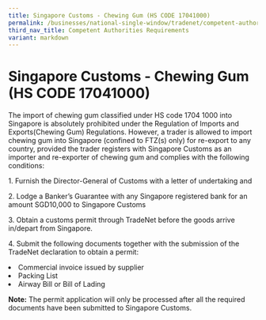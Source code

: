 ```yaml
---
title: Singapore Customs - Chewing Gum (HS CODE 17041000)
permalink: /businesses/national-single-window/tradenet/competent-authorities-requirements/chewing-gum/
third_nav_title: Competent Authorities Requirements
variant: markdown
---
```

# Singapore Customs - Chewing Gum (HS CODE 17041000)

The import of chewing gum classified under HS code 1704 1000 into Singapore is absolutely prohibited under the Regulation of Imports and Exports(Chewing Gum) Regulations. However, a trader is allowed to import chewing gum into Singapore (confined to FTZ(s) only) for re-export to any country, provided the trader registers with Singapore Customs as an importer and re-exporter of chewing gum and complies with the following conditions:

<p>1.  Furnish the Director-General of Customs with a letter of undertaking and</p>
<p>2.  Lodge a Banker’s Guarantee with any Singapore registered bank for an amount SGD10,000 to Singapore Customs</p>
<p>3.  Obtain a customs permit through TradeNet before the goods arrive in/depart from Singapore.</p>
<p>4.  Submit the following documents together with the submission of the TradeNet declaration to obtain a permit:</p><li>Commercial invoice issued by supplier</li>
<li>Packing List</li>
<li>Airway Bill or Bill of Lading</li>

**Note:** The permit application will only be processed after all the required documents have been submitted to Singapore Customs.